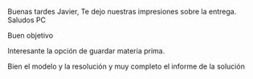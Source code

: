 Buenas tardes Javier,
Te dejo nuestras impresiones sobre la entrega.
Saludos
PC

Buen objetivo

Interesante la opción de guardar materia prima.

Bien el modelo y la resolución y muy completo el informe de la solución
